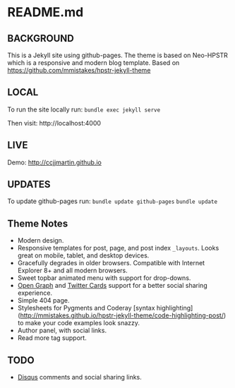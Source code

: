 README.md
=========

BACKGROUND
----------
This is a Jekyll site using github-pages.
The theme is based on Neo-HPSTR which is a responsive and modern blog template.
Based on https://github.com/mmistakes/hpstr-jekyll-theme

LOCAL
-----
To run the site locally run:
`bundle exec jekyll serve`

Then visit:
http://localhost:4000


LIVE
----
Demo: http://ccjjmartin.github.io


UPDATES
-------
To update github-pages run:
`bundle update github-pages`
`bundle update`


Theme Notes
-----------

* Modern design.
* Responsive templates for post, page, and post index `_layouts`. Looks great on
mobile, tablet, and desktop devices.
* Gracefully degrades in older browsers. Compatible with Internet Explorer 8+
and all modern browsers.
* Sweet topbar animated menu with support for drop-downs.
* [Open Graph](https://developers.facebook.com/docs/opengraph/) and
[Twitter Cards](https://dev.twitter.com/docs/cards) support for a better social
sharing experience.
* Simple 404 page.
* Stylesheets for Pygments and Coderay [syntax highlighting]
(http://mmistakes.github.io/hpstr-jekyll-theme/code-highlighting-post/) to make
your code examples look snazzy.
* Author panel, with social links.
* Read more tag support.


TODO
----
* [Disqus](http://disqus.com) comments and social sharing links.
